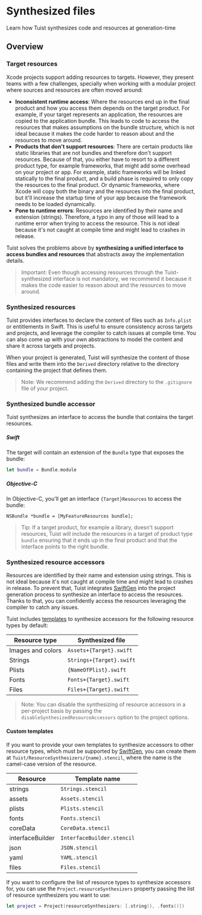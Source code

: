 # Synthesized files

Learn how Tuist synthesizes code and resources at generation-time

## Overview

### Target resources

Xcode projects support adding resources to targets. However, they present teams with a few challenges, specially when working with a modular project where sources and resources are often moved around:

- **Inconsistent runtime access**: Where the resources end up in the final product and how you access them depends on the target product. For example, if your target represents an application, the resources are copied to the application bundle. This leads to code to access the resources that makes assumptions on the bundle structure, which is not ideal because it makes the code harder to reason about and the resources to move around.
- **Products that don't support resources**: There are certain products like static libraries that are not bundles and therefore don't support resources. Because of that, you either have to resort to a different product type, for example frameworks, that might add some overhead on your project or app. For example, static frameworks will be linked statically to the final product, and a build phase is required to only copy the resources to the final product. Or dynamic frameworks, where Xcode will copy both the binary and the resources into the final product, but it'll increase the startup time of your app because the framework needs to be loaded dynamically.
- **Pone to runtime errors**: Resources are identified by their name and extension (strings). Therefore, a typo in any of those will lead to a runtime error when trying to access the resource. This is not ideal because it's not caught at compile time and might lead to crashes in release.

Tuist solves the problems above by **synthesizing a unified interface to access bundles and resources** that abstracts away the implementation details.

> Important: Even though accessing resources through the Tuist-synthesized interface is not mandatory, we recommend it because it makes the code easier to reason about and the resources to move around.

### Synthesized resources

Tuist provides interfaces to declare the content of files such as `Info.plist` or entitlements in Swift.
This is useful to ensure consistency across targets and projects,
and leverage the compiler to catch issues at compile time.
You can also come up with your own abstractions to model the content and share it across targets and projects.

When your project is generated,
Tuist will synthesize the content of those files and write them into the `Derived` directory relative to the directory containing the project that defines them.

> Note: We recommend adding the `Derived` directory to the `.gitignore` file of your project.

### Synthesized bundle accessor

Tuist synthesizes an interface to access the bundle that contains the target resources.

##### Swift

The target will contain an extension of the `Bundle` type that exposes the bundle:

```swift
let bundle = Bundle.module
```

##### Objective-C

In Objective-C, you'll get an interface `{Target}Resources` to access the bundle:

```objc
NSBundle *bundle = [MyFeatureResources bundle];
```

> Tip: If a target product, for example a library, doesn't support resources, Tuist will include the resources in a target of product type `bundle` ensuring that it ends up in the final product and that the interface points to the right bundle.

### Synthesized resource accessors

Resources are identified by their name and extension using strings. This is not ideal because it's not caught at compile time and might lead to crashes in release. To prevent that, Tuist integrates [SwiftGen](https://github.com/SwiftGen/SwiftGen) into the project generation process to synthesize an interface to access the resources. Thanks to that, you can confidently access the resources leveraging the compiler to catch any issues.

Tuist includes [templates](https://github.com/tuist/tuist/tree/main/Sources/TuistGenerator/Templates) to synthesize accessors for the following resource types by default:

| Resource type | Synthesized file |
| --- | ---- |
| Images and colors | `Assets+{Target}.swift` |
| Strings | `Strings+{Target}.swift` |
| Plists | `{NameOfPlist}.swift` |
| Fonts | `Fonts+{Target}.swift` |
| Files | `Files+{Target}.swift` |

> Note: You can disable the synthesizing of resource accessors in a per-project basis by passing the `disableSynthesizedResourceAccessors` option to the project options.

#### Custom templates

If you want to provide your own templates to synthesize accessors to other resource types,
which must be supported by [SwiftGen](https://docs.old.tuist.io/guides/resources),
you can create them at `Tuist/ResourceSynthesizers/{name}.stencil`,
where the name is the camel-case version of the resource.

| Resource | Template name |
| --- | --- |
| strings | `Strings.stencil` |
| assets | `Assets.stencil` |
| plists | `Plists.stencil` |
| fonts | `Fonts.stencil` |
| coreData | `CoreData.stencil` |
| interfaceBuilder | `InterfaceBuilder.stencil` |
| json | `JSON.stencil` |
| yaml | `YAML.stencil` |
| files | `Files.stencil` |

If you want to configure the list of resource types to synthesize accessors for,
you can use the `Project.resourceSynthesizers` property passing the list of resource synthesizers you want to use:

```swift
let project = Project(resourceSynthesizers: [.string(), .fonts()])
```

<!-- TODO: Reference this page when writing the documentation for plugins >